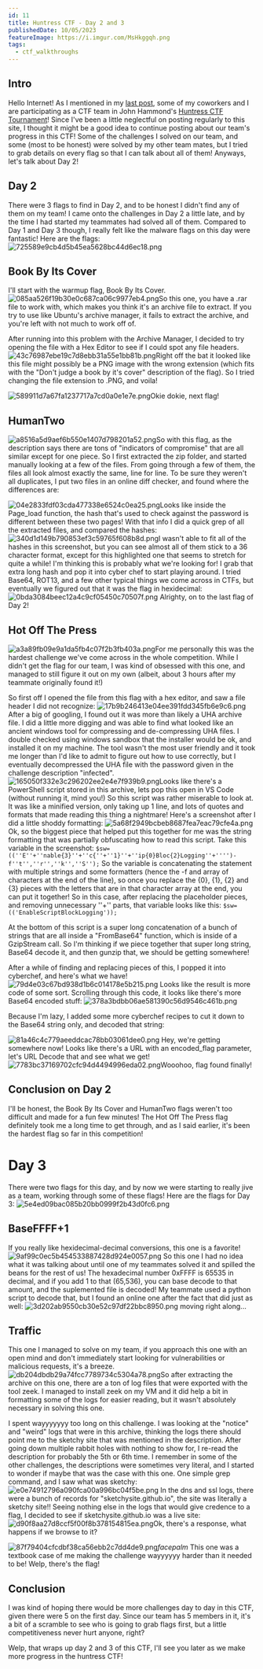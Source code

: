 ```yaml
---
id: 11
title: Huntress CTF - Day 2 and 3
publishedDate: 10/05/2023
featureImage: https://i.imgur.com/MsHkggqh.png
tags:
  - ctf_walkthroughs
---
```


## Intro

Hello Internet!
As I mentioned in my [last post](https://screamintothevoid.today/blog/10), some of my coworkers and I are participating as a CTF team in John Hammond's [Huntress CTF Tournament](https://huntress.ctf.games/)! Since I've been a little neglectful on posting regularly to this site, I thought it might be a good idea to continue posting about our team's progress in this CTF! Some of the challenges I solved on our team, and some (most to be honest) were solved by my other team mates, but I tried to grab details on every flag so that I can talk about all of them!
Anyways, let's talk about Day 2!

## Day 2

There were 3 flags to find in Day 2, and to be honest I didn't find any of them on my team! I came onto the challenges in Day 2 a little late, and by the time I had started my teammates had solved all of them. Compared to Day 1 and Day 3 though, I really felt like the malware flags on this day were fantastic! Here are the flags:
![725589e9cb4d5b45ea5628bc44d6ec18.png](https://i.imgur.com/uWyHLvU.png)

## Book By Its Cover

I'll start with the warmup flag, Book By Its Cover.
![085aa526f19b30e0c687ca06c9977eb4.png](https://i.imgur.com/7qgxQlX.png)So this one, you have a .rar file to work with, which makes you think it's an archive file to extract. If you try to use like Ubuntu's archive manager, it fails to extract the archive, and you're left with not much to work off of.

After running into this problem with the Archive Manager, I decided to try opening the file with a Hex Editor to see if I could spot any file headers.
![43c76987ebe19c7d8ebb31a55e1bb81b.png](https://i.imgur.com/MW9EztC.png)Right off the bat it looked like this file might possibly be a PNG image with the wrong extension (which fits with the "Don't judge a book by it's cover" description of the flag). So I tried changing the file extension to .PNG, and voila!

![589911d7a67fa1237717a7cd0a0e1e7e.png](https://i.imgur.com/fNvCqL4.png)Okie dokie, next flag!

## HumanTwo

![a8516a5d9aef6b550e1407d798201a52.png](https://i.imgur.com/Sss4HeE.png)So with this flag, as the description says there are tons of "indicators of compromise" that are all similar except for one piece. So I first extracted the zip folder, and started manually looking at a few of the files. From going through a few of them, the files all look almost exactly the same, line for line. To be sure they weren't all duplicates, I put two files in an online diff checker, and found where the differences are:

![04e2833fdf03cda477338e6524c0ea25.png](https://i.imgur.com/ztwZHQa.png)Looks like inside the Page_load function, the hash that's used to check against the password is different between these two pages!
With that info I did a quick grep of all the extracted files, and compared the hashes:
![340d1d149b790853ef3c59765f608b8d.png](https://i.imgur.com/Tqf0Nne.png)I wasn't able to fit all of the hashes in this screenshot, but you can see almost all of them stick to a 36 character format, except for this highlighted one that seems to stretch for quite a while! I'm thinking this is probably what we're looking for!
I grab that extra long hash and pop it into cyber chef to start playing around. I tried Base64, ROT13, and a few other typical things we come across in CTFs, but eventually we figured out that it was the flag in hexidecimal:
![0bda3084beec12a4c9cf05450c70507f.png](https://i.imgur.com/p1jHZeh.png)
Alrighty, on to the last flag of Day 2!

## Hot Off The Press

![a3a89fb09e9a1da5fb4c07f2b3fb403a.png](https://i.imgur.com/CHJE6MV.png)For me personally this was the hardest challenge we've come across in the whole competition. While I didn't get the flag for our team, I was kind of obsessed with this one, and managed to still figure it out on my own (albeit, about 3 hours after my teammate originally found it!)

So first off I opened the file from this flag with a hex editor, and saw a file header I did not recognize:
![17b9b246413e04ee391fdd345fb6e9c6.png](https://i.imgur.com/ynuIk0i.png)After a big of googling, I found out it was more than likely a UHA archive file. I did a little more digging and was able to find what looked like an ancient windows tool for compressing and de-compressing UHA files. I double checked using windows sandbox that the installer would be ok, and installed it on my machine. The tool wasn't the most user friendly and it took me longer than I'd like to admit to figure out how to use correctly, but I eventually decompressed the UHA file with the password given in the challenge description "infected".
![165050f332e3c296202ee2e4e7f939b9.png](https://i.imgur.com/YcFbcmo.png)Looks like there's a PowerShell script stored in this archive, lets pop this open in VS Code (without running it, mind you!)
So this script was rather miserable to look at. It was like a minified version, only taking up 1 line, and lots of quotes and formats that made reading this thing a nightmare!
Here's a screenshot after I did a little shoddy formatting:
![5a68f2949bcbeb8687fea7eac79cfe4a.png](https://i.imgur.com/cO7BqSy.png)Ok, so the biggest piece that helped put this together for me was the string formatting that was partially obfuscating how to read this script. Take this variable in the screenshot:
`$sw=((''E''+''nable{3}''+''c{''+''1}''+''ip{0}Bloc{2}Logging''+'''')-f''t'',''r'',''k'',''S'');`
So the variable is concatenating the statement with multiple strings and some formatters (hence the -f and array of characters at the end of the line), so once you replace the {0}, {1}, {2} and {3} pieces with the letters that are in that character array at the end, you can put it together! So in this case, after replacing the placeholder pieces, and removing unnecessary ''+'' parts, that variable looks like this:
`$sw=(('EnableScriptBlockLogging'));`

At the bottom of this script is a super long concatenation of a bunch of strings that are all inside a "FromBase64" function, which is inside of a GzipStream call. So I'm thinking if we piece together that super long string, Base64 decode it, and then gunzip that, we should be getting somewhere!

After a while of finding and replacing pieces of this, I popped it into cyberchef, and here's what we have!
![79d4e03c67bd938d1b6c014178e5b215.png](https://i.imgur.com/2kQ2o1o.png)
Looks like the result is more code of some sort. Scrolling through this code, it looks like there's more Base64 encoded stuff:
![378a3bdbb06ae581390c56d9546c461b.png](https://i.imgur.com/Fmi5gZq.png)

Because I'm lazy, I added some more cyberchef recipes to cut it down to the Base64 string only, and decoded that string:

![81a46c4c779aeeddcac78bb03061dee0.png](https://i.imgur.com/QDEX3tI.png)
Hey, we're getting somewhere now! Looks like there's a URL with an encoded_flag parameter, let's URL Decode that and see what we get!
![7783bc37169702cfc94d4494996eda02.png](https://i.imgur.com/fRuD1Ir.png)Wooohoo, flag found finally!

## Conclusion on Day 2

I'll be honest, the Book By Its Cover and HumanTwo flags weren't too difficult and made for a fun few minutes! The Hot Off The Press flag definitely took me a long time to get through, and as I said earlier, it's been the hardest flag so far in this competition!

# Day 3

There were two flags for this day, and by now we were starting to really jive as a team, working through some of these flags! Here are the flags for Day 3:
![5e4ed09bac085b20bb0999f2b43d0fc6.png](https://i.imgur.com/whWK84Z.png)

## BaseFFFF+1

If you really like hexidecimal-decimal conversions, this one is a favorite!
![9af99c0ec5b454533887428d924e0057.png](https://i.imgur.com/rtx8j9v.png)
So this one I had no idea what it was talking about until one of my teammates solved it and spilled the beans for the rest of us!
The hexadecimal number 0xFFFF is 65535 in decimal, and if you add 1 to that (65,536), you can base decode to that amount, and the suplemented file is decoded!
My teammate used a python script to decode that, but I found an online one after the fact that did just as well:
![3d202ab9550cb30e52c97df22bbc8950.png](https://i.imgur.com/4CG6wCz.png)
moving right along...

## Traffic

This one I managed to solve on my team, if you approach this one with an open mind and don't immediately start looking for vulnerabilities or malicious requests, it's a breeze.
![db204dbdb29a74fcc7789734c5304a78.png](https://i.imgur.com/RH5yVTL.png)So after extracting the archive on this one, there are a ton of log files that were exported with the tool zeek. I managed to install zeek on my VM and it did help a bit in formatting some of the logs for easier reading, but it wasn't absolutely necessary in solving this one.

I spent wayyyyyyy too long on this challenge. I was looking at the "notice" and "weird" logs that were in this archive, thinking the logs there should point me to the sketchy site that was mentioned in the description. After going down multiple rabbit holes with nothing to show for, I re-read the description for probably the 5th or 6th time. I remember in some of the other challenges, the descriptions were sometimes very literal, and I started to wonder if maybe that was the case with this one. One simple grep command, and I saw what was sketchy:
![e0e74912796a090fca00a996bc04f5be.png](https://i.imgur.com/ZzewBpM.png)
In the dns and ssl logs, there were a bunch of records for "sketchysite.github.io", the site was literally a sketchy site!!
Seeing nothing else in the logs that would give credence to a flag, I decided to see if sketchysite.github.io was a live site:
![d90f8aa27d8ccf5f00f8b378154815ea.png](https://i.imgur.com/VCPNlYU.png)Ok, there's a response, what happens if we browse to it?

![87f79404cfcdbf38ca56ebb2c7dd4de9.png](https://i.imgur.com/MsHkggq.png)_facepalm_
This one was a textbook case of me making the challenge wayyyyyy harder than it needed to be! Welp, there's the flag!

## Conclusion

I was kind of hoping there would be more challenges day to day in this CTF, given there were 5 on the first day. Since our team has 5 members in it, it's a bit of a scramble to see who is going to grab flags first, but a little competitiveness never hurt anyone, right?

Welp, that wraps up day 2 and 3 of this CTF, I'll see you later as we make more progress in the huntress CTF!
